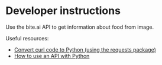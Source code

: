# Developer instructions

Use the bite.ai API to get information about food from image.

Useful resources:

- [Convert curl code to Python (using the requests package)](https://curl.trillworks.com/)
- [How to use an API with Python](https://rapidapi.com/blog/how-to-use-an-api-with-python/)
